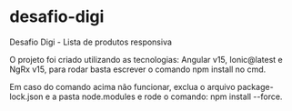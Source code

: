 # desafio-digi
Desafio Digi - Lista de produtos responsiva

O projeto foi criado utilizando as tecnologias: Angular v15, Ionic@latest e NgRx v15, para rodar basta escrever o comando npm install no cmd. 

Em caso do comando acima não funcionar, exclua o arquivo package-lock.json e a pasta node.modules e rode o comando: npm install --force.


